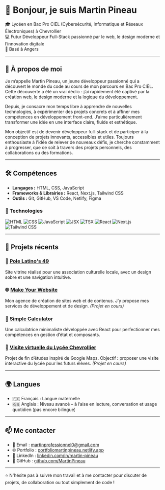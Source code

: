 # 👋 Bonjour, je suis Martin Pineau

🎓 Lycéen en Bac Pro CIEL (Cybersécurité, Informatique et Réseaux Électroniques) à Chevrollier  
💻 Futur Développeur Full-Stack passionné par le web, le design moderne et l’innovation digitale  
📍 Basé à Angers

---

## 🚀 À propos de moi

Je m’appelle Martin Pineau, un jeune développeur passionné qui a découvert le monde du code au cours de mon parcours en Bac Pro CIEL. Cette découverte a été un vrai déclic : j’ai rapidement été captivé par la création web, le design moderne et la logique du développement.

Depuis, je consacre mon temps libre à apprendre de nouvelles technologies, à expérimenter des projets concrets et à affiner mes compétences en développement front-end. J’aime particulièrement transformer une idée en une interface claire, fluide et esthétique.

Mon objectif est de devenir développeur full-stack et de participer à la conception de projets innovants, accessibles et utiles. Toujours enthousiaste à l'idée de relever de nouveaux défis, je cherche constamment à progresser, que ce soit à travers des projets personnels, des collaborations ou des formations.

---

## 🛠️ Compétences

- **Langages :** HTML, CSS, JavaScript  
- **Frameworks & Librairies :** React, Next.js, Tailwind CSS  
- **Outils :** Git, GitHub, VS Code, Netlify, Figma

### 🔧 Technologies

![HTML](https://img.shields.io/badge/HTML5-E34F26?style=for-the-badge&logo=html5&logoColor=white)
![CSS](https://img.shields.io/badge/CSS3-1572B6?style=for-the-badge&logo=css3&logoColor=white)
![JavaScript](https://img.shields.io/badge/JavaScript-F7DF1E?style=for-the-badge&logo=javascript&logoColor=black)
![JSX](https://img.shields.io/badge/JSX-61DAFB?style=for-the-badge&logo=react&logoColor=white)
![TSX](https://img.shields.io/badge/TSX-3178C6?style=for-the-badge&logo=typescript&logoColor=white)
![React](https://img.shields.io/badge/React-20232A?style=for-the-badge&logo=react&logoColor=61DAFB)
![Next.js](https://img.shields.io/badge/Next.js-000000?style=for-the-badge&logo=nextdotjs&logoColor=white)
![Tailwind CSS](https://img.shields.io/badge/Tailwind_CSS-38B2AC?style=for-the-badge&logo=tailwind-css&logoColor=white)

---

## 💼 Projets récents

### 🔗 [Pole Latino's 49](https://polelatinos49.fr/)  
Site vitrine réalisé pour une association culturelle locale, avec un design sobre et une navigation intuitive.

### 🌐 [Make Your Website](https://make-your-website.vercel.app/)  
Mon agence de création de sites web et de contenus. J’y propose mes services de développement et de design. *(Projet en cours)*

### 🧮 [Simple Calculator](https://simple-calculatorrr.netlify.app/)  
Une calculatrice minimaliste développée avec React pour perfectionner mes compétences en gestion d’état et composants.

### 🏫 [Visite virtuelle du Lycée Chevrollier](https://chevrollier-visite-virtuelle.netlify.app/)  
Projet de fin d’études inspiré de Google Maps. Objectif : proposer une visite interactive du lycée pour les futurs élèves. *(Projet en cours)*

---

## 🌍 Langues

- 🇫🇷 Français : Langue maternelle  
- 🇬🇧 Anglais : Niveau avancé – à l’aise en lecture, conversation et usage quotidien (pas encore bilingue)

---

## 📫 Me contacter

- 📧 Email : [martinprofessionnel0@gmail.com](mailto:martinprofessionnel0@gmail.com)  
- 🌐 Portfolio : [portfoliomartinpineau.netlify.app](https://portfoliomartinpineau.netlify.app/)  
- 💼 LinkedIn : [linkedin.com/in/martin-pineau](https://www.linkedin.com/in/martin-pineau/)  
- 🐙 GitHub : [github.com/MartinPineau](https://github.com/MartinPineau)

---

⭐ N'hésite pas à suivre mon travail et à me contacter pour discuter de projets, de collaboration ou tout simplement de code !
